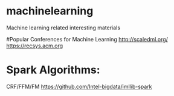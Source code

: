 # machinelearning
Machine learning related interesting materials

#Popular Conferences for Machine Learning
http://scaledml.org/
https://recsys.acm.org


# Spark Algorithms:
CRF/FFM/FM   https://github.com/Intel-bigdata/imllib-spark



   
